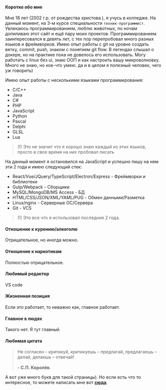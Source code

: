 #### Коротко обо мне
Мне 18 лет (2002 г.р. от рождества христова.), я учусь в колледже. На данный момент, на 3-м курсе специальности `техник-программист`. Увлекаюсь программированием, люблю животных, по ночам допиливаю этот сайт и ещё пару моих проектов. Программированием заинтересовался в девять лет, с тех пор перепробовал много разных языков и фреймворков. Имею опыт работы с git на уровне создать ветку, commit, push, знаком с понятием git flow. В легендах слышал о докере, но на практике пока не довелось его использовать. Могу работать с linux без ui, знаю ООП и как настроить вашу микроволновку. Много не знаю, но кое-что умею. да и в целом я полезный человек, чего уж говорить)

Имею опыт работы с несколькими языками программирования:
* C/C++
* Java
* C#
* PHP
* JavaScript
* Python
* Pascal
* Delphi
* GLSL
* Lua

> (!) Это не значит что я хорошо знаю каждый из этих языков, просто в свое время на них пробовал писать

На данный момент я остановился на JavaScript и успешно пишу на нем эти 2 года и имею следующий стек:
* React/Vue/JQuery/TypeScript/Electron/Express - Фреймворки и библиотеки
* Gulp/Webpack - Сборщики
* MySQL/MongoDB/MS Access - БД
* HTML/CSS/JSON/XML/YAML/PUG - Обмен данными/Разметка
* Linux/nginx - Серверные ОС/Сервера
* Git - VCS

> (!) Это все что я использовал последние 2 года.

#### Отношение к курению/алкоголю
Отрицательное, но иногда можно.

#### Отношение к наркотикам
Полностью отрицательное.

#### Любимый редактор
VS code

#### Жизненная позиция
Если это работает, то неважно как, главное работает.

#### Главное в людях
Такого нет. Я тут главный.

#### Любимая цитата
> Не согласен – критикуй, критикуешь – предлагай, предлагаешь – делай, делаешь – отвечай! <br><br> **- С.П. Королёв**.

А вот уже много букв для такой страницы). Но если есть что то интересное, то можете написать мне вот [**сюда**](mailto:astecom@mailru).